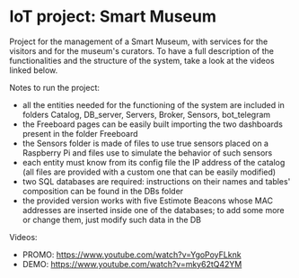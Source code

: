 # IoT project: Smart Museum

Project for the management of a Smart Museum, with services for the visitors and for the museum's curators.
To have a full description of the functionalities and the structure of the system, take a look at the videos linked below.

Notes to run the project:
- all the entities needed for the functioning of the system are included in folders Catalog, DB_server, Servers, Broker, Sensors, bot_telegram
- the Freeboard pages can be easily built importing the two dashboards present in the folder Freeboard
- the Sensors folder is made of files to use true sensors placed on a Raspberry Pi and files use to simulate the behavior of such sensors
- each entity must know from its config file the IP address of the catalog (all files are provided with a custom one that can be easily modified)
- two SQL databases are required: instructions on their names and tables' composition can be found in the DBs folder
- the provided version works with five Estimote Beacons whose MAC addresses are inserted inside one of the databases; to add some more or change them, just modify such data in the DB

Videos:
- PROMO: https://www.youtube.com/watch?v=YgoPoyFLknk
- DEMO: https://www.youtube.com/watch?v=mky62tQ42YM 

